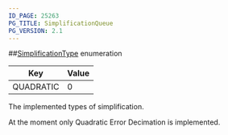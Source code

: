 ```yaml
---
ID_PAGE: 25263
PG_TITLE: SimplificationQueue
PG_VERSION: 2.1
---
```

##[SimplificationType](/classes/3.0/SimplificationType) enumeration

Key | Value
---|---
QUADRATIC | 0
The implemented types of simplification.

At the moment only Quadratic Error Decimation is implemented.

